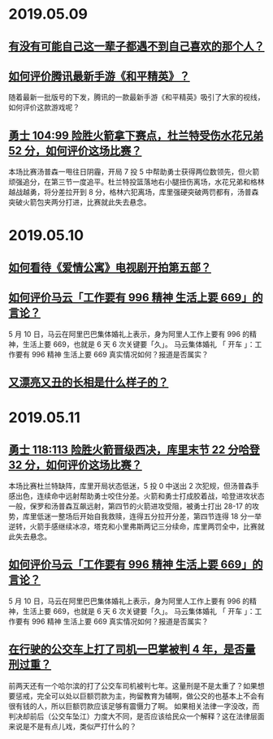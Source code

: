 # 2019.05.09
## [有没有可能自己这一辈子都遇不到自己喜欢的那个人？](https://www.zhihu.com/question/318144086)

## [如何评价腾讯最新手游《和平精英》？](https://www.zhihu.com/question/321337007)
随着最新一批版号的下发，腾讯的一款最新手游《和平精英》吸引了大家的视线，如何评价这款游戏呢？
## [勇士 104:99 险胜火箭拿下赛点，杜兰特受伤水花兄弟 52 分，如何评价这场比赛？](https://www.zhihu.com/question/323597879)
本场比赛汤普森一甩往日阴霾，开局 7 投 5 中帮助勇士获得两位数领先，但火箭顽强追分，在第三节一度追平。杜兰特投篮落地右小腿扭伤离场，水花兄弟和格林越战越勇，将分差拉开到 8 分，格林六犯离场，库里强硬突破两罚都有，汤普森突破火箭包夹两分打进，比赛就此失去悬念。

# 2019.05.10
## [如何看待《爱情公寓》电视剧开拍第五部？](https://www.zhihu.com/question/299027051)

## [如何评价马云「工作要有 996 精神 生活上要 669」的言论？](https://www.zhihu.com/question/323764429)
5 月 10 日，马云在阿里巴巴集体婚礼上表示，身为阿里人工作上要有 996 的精神，生活上要 669，也就是 6 天 6 次关键要「久」。 马云集体婚礼 「 开车 」：工作要有 996 精神 生活上要 669 真实情况如何？报道是否属实？
## [又漂亮又丑的长相是什么样子的？](https://www.zhihu.com/question/323389488)

# 2019.05.11
## [勇士 118:113 险胜火箭晋级西决，库里末节 22 分哈登 32 分，如何评价这场比赛？](https://www.zhihu.com/question/323874698)
本场比赛杜兰特缺阵，库里开局状态低迷，5 投 0 中送出 2 次犯规，但汤普森手感出色，连续命中远射帮助勇士咬住分差。火箭和勇士打成胶着战，哈登进攻状态一般，保罗和汤普森互飙远射，第四节的火箭进攻受阻，被勇士打出 28-17 的攻势，库里低迷一整场后开始自我救赎，连得五分拉开分差，第四节连得 18 分一举逆转，火箭手感继续冰凉，塔克和小里弗斯两记三分续命，库里两罚全中，比赛就此失去悬念。
## [如何评价马云「工作要有 996 精神 生活上要 669」的言论？](https://www.zhihu.com/question/323764429)
5 月 10 日，马云在阿里巴巴集体婚礼上表示，身为阿里人工作上要有 996 的精神，生活上要 669，也就是 6 天 6 次关键要「久」。 马云集体婚礼 「 开车 」：工作要有 996 精神 生活上要 669 真实情况如何？报道是否属实？
## [在行驶的公交车上打了司机一巴掌被判 4 年，是否量刑过重？](https://www.zhihu.com/question/323741382)
前两天还有一个哈尔滨的打了公交车司机被判七年。这量刑是不是太重了？如果想要惩戒，完全可以处以巨额罚款为主，拘留教育为辅啊，做公交的也基本上不会有很有钱的人，所以巨额罚款应该足够有震慑力了啊。 如果相关法律一字没改，而判决却前后（公交车坠江）力度大不同，是否应该给民众一个解释？这在法律层面来说是不是有点儿戏，类似严打什么的？
